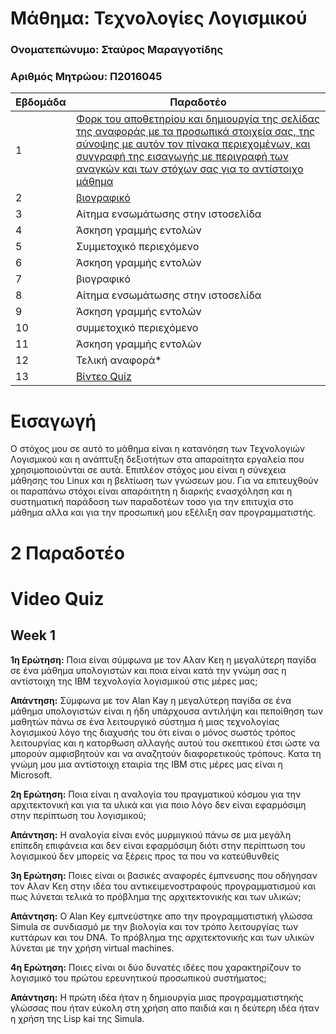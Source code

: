 # Μάθημα: Τεχνολογίες Λογισμικού

### Ονοματεπώνυμο: Σταύρος Μαραγγοτίδης
### Αριθμός Μητρώου: Π2016045

| Εβδομάδα | Παραδοτέο |
| --- | --- |
| 1 | [Φορκ του αποθετηρίου και δημιουργία της σελίδας της αναφοράς με τα προσωπικά στοιχεία σας, της σύνοψης με αυτόν τον πίνακα περιεχομένων, και συγγραφή της εισαγωγής με περιγραφή των αναγκών και των στόχων σας για το αντίστοιχο μάθημα](#-Εισαγωγή) |
| 2 | [βιογραφικό](#2-Παραδοτέο) |
| 3 | Αίτημα ενσωμάτωσης στην ιστοσελίδα |
| 4 | Άσκηση γραμμής εντολών |
| 5 | Συμμετοχικό περιεχόμενο |
| 6 | Άσκηση γραμμής εντολών |
| 7 | βιογραφικό |
| 8 | Αίτημα ενσωμάτωσης στην ιστοσελίδα |
| 9 | Άσκηση γραμμής εντολών |
| 10 | συμμετοχικό περιεχόμενο |
| 11 | Άσκηση γραμμής εντολών |
| 12 | Τελική αναφορά* |
| 13 | [Βίντεο Quiz](#Video-Quiz) |
# Εισαγωγή

Ο στόχος μου σε αυτό το μάθημα είναι η κατανόηση των Τεχνολογιών Λογισμικού και η ανάπτυξη δεξιοτήτων στα απαραίτητα εργαλεία που χρησιμοποιούνται σε αυτά.
Επιπλέον στόχος μου είναι η σύνεχεια μάθησης του Linux και η βελτίωση των γνώσεων μου.
Για να επιτευχθούν οι παραπάνω στόχοι είναι απαράιτητη η διαρκής ενασχόληση και η συστηματική παράδοση των παραδοτέων τοσο για την επιτυχία στο μάθημα αλλα και για την προσωπική μου εξέλιξη σαν προγραμματιστής.

# 2 Παραδοτέο

# Video Quiz

## Week 1
 **1η Ερώτηση:** Ποια είναι σύμφωνα με τον Αλαν Κεη η μεγαλύτερη παγίδα σε ένα μάθημα υπολογιστών και ποια είναι κατά την γνώμη σας η αντίστοιχη της ΙΒΜ τεχνολογία λογισμικού στις μέρες μας; 
 
 **Απάντηση:** Σύμφωνα με τον Alan Kay η μεγαλύτερη παγίδα σε ένα μάθημα υπολογιστών είναι η ήδη υπάρχουσα αντιλήψη και πεποίθηση των μαθητών πάνω σε ένα λειτουργικό σύστημα ή μιας τεχνολογίας λογισμικού λόγο της διαχυσής του ότι είναι ο μόνος σωστός τρόπος λειτουργίας και η κατορθωση αλλαγής αυτού του σκεπτικού έτσι ώστε να μπορούν αμφισβητούν και να αναζητούν διαφορετικούς τρόπους. Κατα τη γνώμη μου μια αντίστοιχη εταιρία της IBM στις μέρες μας είναι η Microsoft. 
 
**2η Ερώτηση:** Ποια είναι η αναλογία του πραγματικού κόσμου για την αρχιτεκτονική και για τα υλικά και για ποιο λόγο δεν είναι εφαρμόσιμη στην περίπτωση του λογισμικού; 
   
   **Απάντηση:** Η αναλογία είναι ενός μυρμιγκιού πάνω σε μια μεγάλη επίπεδη επιφάνεια και δεν είναι εφαρμόσιμη διότι στην περίπτωση του λογισμικού δεν μπορείς να ξέρεις προς τα που να κατεύθυνθείς
 
 **3η Ερώτηση:** Ποιες είναι οι βασικές αναφορές έμπνευσης που οδήγησαν τον Αλαν Κεη στην ιδέα του αντικειμενοστραφούς προγραμματισμού και πως λύνεται τελικά το πρόβλημα της αρχιτεκτονικής και των υλικών;
 
 **Απάντηση:** O Alan Key εμπνεύστηκε απο την προγραμματιστική γλώσσα Simula σε συνδιασμό με την βιολογία και τον τρόπο λειτουργίας των κυττάρων και του DNA. Το πρόβλημα της αρχιτεκτονικής και των υλικών λύνεται με την χρήση virtual machines.
 
 **4η Ερώτηση:** Ποιες είναι οι δύο δυνατές ιδέες που χαρακτηρίζουν το λογισμικό του πρώτου ερευνητικού προσωπικού συστήματος;
 
 **Απάντηση:**  Η πρώτη ιδέα ήταν η δημιουργία μιας προγραμματιστηκής γλώσσας που ήταν εύκολη στη χρήση απο παιδιά και η δεύτερη ιδέα ήταν η χρήση της Lisp kai της Simula.

